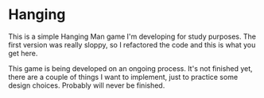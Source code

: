 # Hanging

This is a simple Hanging Man game I'm developing for study purposes. The first version was really sloppy, so I refactored the code and this is what you get here.

This game is being developed on an ongoing process. It's not finished yet, there are a couple of things I want to implement, just to practice some design choices. Probably will never be finished.
